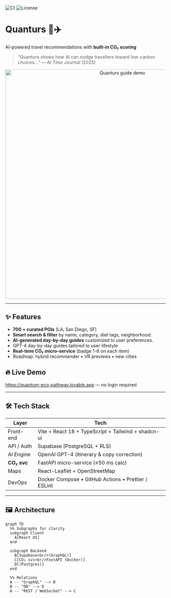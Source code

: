 <!-- Badges -->
![CI](https://github.com/<your-org>/quanturs/actions/workflows/ci.yml/badge.svg)
![License](https://img.shields.io/github/license/<your-org>/quanturs.svg)

# Quanturs 🌱✈️  
AI-powered travel recommendations with **built-in CO₂ scoring**

> “Quanturs shows how AI can nudge travellers toward low-carbon choices…” — *AI Time Journal* (2025)

<p align="center">
  <img src="docs/quanturs-guide-demo.gif" width="720" alt="Quanturs guide demo" />
</p>

---

## ✨ Features
- **700 + curated POIs** (LA, San Diego, SF)
- **Smart search & filter** by name, category, diet tags, neighborhood.  
- **AI-generated day-by-day guides** customized to user preferences.  
- GPT-4 day-by-day guides tailored to user lifestyle
- **Real-time CO₂ micro-service** (badge 1-6 on each item)
- Roadmap: hybrid recommender • VR previews • new cities

## 🔥 Live Demo
https://quantum-eco-pathway.lovable.app  — no login required

---

## 🛠️ Tech Stack
| Layer        | Tech                                                               |
| ------------ | ------------------------------------------------------------------ |
| Front-end    | Vite + React 18 + TypeScript + Tailwind + shadcn-ui                |
| API / Auth   | Supabase (PostgreSQL + RLS)                                        |
| AI Engine    | OpenAI GPT-4 (itinerary & copy correction)                         |
| **CO₂ svc**  | FastAPI micro-service (≤50 ms calc)                                |
| Maps         | React-Leaflet + OpenStreetMap                                      |
| DevOps       | Docker Compose • GitHub Actions • Prettier / ESLint                |

---

## 🖼️ Architecture

```mermaid
graph TD
  %% Subgraphs for clarity
  subgraph Client
    A[React UI]
  end

  subgraph Backend
    B[Supabase<br/>(GraphQL)]
    C[CO₂ svc<br/>FastAPI (Docker)]
    D[(Postgres)]
  end

  %% Relations
  A -- "GraphQL" --> B
  B -- "DB" --> D
  A -- "REST / WebSocket" --> C
